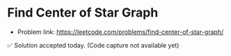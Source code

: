 # Find Center of Star Graph
- Problem link: https://leetcode.com/problems/find-center-of-star-graph/

✅ Solution accepted today. (Code capture not available yet)
